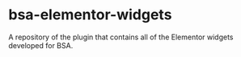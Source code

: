 # bsa-elementor-widgets

A repository of the plugin that contains all of the Elementor widgets developed for BSA.